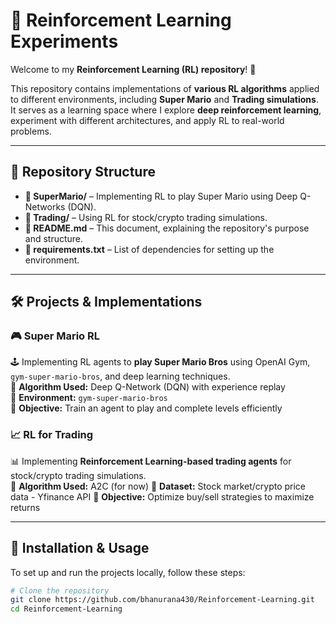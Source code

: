# 🤖 Reinforcement Learning Experiments

Welcome to my **Reinforcement Learning (RL) repository**! 🚀  

This repository contains implementations of **various RL algorithms** applied to different environments, including **Super Mario** and **Trading simulations**. It serves as a learning space where I explore **deep reinforcement learning**, experiment with different architectures, and apply RL to real-world problems.  

---

## 📂 Repository Structure

- **📁 SuperMario/** – Implementing RL to play Super Mario using Deep Q-Networks (DQN).  
- **📁 Trading/** – Using RL for stock/crypto trading simulations.  
- **📄 README.md** – This document, explaining the repository's purpose and structure.  
- **📄 requirements.txt** – List of dependencies for setting up the environment.  

---

## 🛠️ Projects & Implementations

### 🎮 Super Mario RL  
🕹️ Implementing RL agents to **play Super Mario Bros** using OpenAI Gym, `gym-super-mario-bros`, and deep learning techniques.  
🔹 **Algorithm Used:** Deep Q-Network (DQN) with experience replay  
🔹 **Environment:** `gym-super-mario-bros`  
🔹 **Objective:** Train an agent to play and complete levels efficiently  

### 📈 RL for Trading  
📊 Implementing **Reinforcement Learning-based trading agents** for stock/crypto trading simulations.  
🔹 **Algorithm Used:** A2C (for now) 
🔹 **Dataset:** Stock market/crypto price data - Yfinance API
🔹 **Objective:** Optimize buy/sell strategies to maximize returns  

---

## 🔧 Installation & Usage

To set up and run the projects locally, follow these steps:

```bash
# Clone the repository
git clone https://github.com/bhanurana430/Reinforcement-Learning.git
cd Reinforcement-Learning
